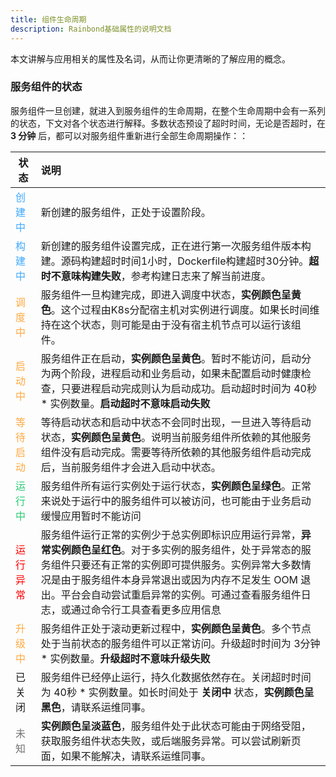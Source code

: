 ```yaml
---
title: 组件生命周期
description: Rainbond基础属性的说明文档
---
```


本文讲解与应用相关的属性及名词，从而让你更清晰的了解应用的概念。

### 服务组件的状态

服务组件一旦创建，就进入到服务组件的生命周期，在整个生命周期中会有一系列的状态，下文对各个状态进行解释。多数状态预设了超时时间，无论是否超时，在 **3 分钟** 后，都可以对服务组件重新进行全部生命周期操作：：

| 状态                                  | 说明                                                         |
| ------------------------------------- | :----------------------------------------------------------- |
| <font color="#40a9ff">创建中  </font> | 新创建的服务组件，正处于设置阶段。                           |
| <font color="#40a9ff">构建中  </font> | 新创建的服务组件设置完成，正在进行第一次服务组件版本构建。源码构建超时时间1小时，Dockerfile构建超时30分钟。**超时不意味构建失败**，参考构建日志来了解当前进度。  |
| <font color="#ffa940">调度中  </font> | 服务组件一旦构建完成，即进入调度中状态，**实例颜色呈黄色**。这个过程由K8s分配宿主机对实例进行调度。如果长时间维持在这个状态，则可能是由于没有宿主机节点可以运行该组件。 |
| <font color="#ffa940">启动中  </font> | 服务组件正在启动，**实例颜色呈黄色**。暂时不能访问，启动分为两个阶段，进程启动和业务启动，如果未配置启动时健康检查，只要进程启动完成则认为启动成功。启动超时时间为 40秒 * 实例数量。**启动超时不意味启动失败** |
| <font color="#ffa940">等待启动</font> | 等待启动状态和启动中状态不会同时出现，一旦进入等待启动状态，**实例颜色呈黄色**。说明当前服务组件所依赖的其他服务组件没有启动完成。需要等待所依赖的其他服务组件启动完成后，当前服务组件才会进入启动中状态。 |
| <font color="#28cb75">运行中  </font> | 服务组件所有运行实例处于运行状态，**实例颜色呈绿色**。正常来说处于运行中的服务组件可以被访问，也可能由于业务启动缓慢应用暂时不能访问 |
| <font color="red">运行异常  </font>   | 服务组件运行正常的实例少于总实例即标识应用运行异常，**异常实例颜色呈红色**。对于多实例的服务组件，处于异常态的服务组件只要还有正常的实例即可提供服务。实例异常大多数情况是由于服务组件本身异常退出或因为内存不足发生 OOM 退出。平台会自动尝试重启异常的实例。可通过查看服务组件日志，或通过命令行工具查看更多应用信息 |
| <font color="#ffa940">升级中</font>   | 服务组件正处于滚动更新过程中，**实例颜色呈黄色**。多个节点处于当前状态的服务组件可以正常访问。升级超时时间为 3分钟 * 实例数量。**升级超时不意味升级失败** |
| 已关闭                                | 服务组件已经停止运行，持久化数据依然存在。关闭超时时间为 40秒 * 实例数量。如长时间处于 **关闭中** 状态，**实例颜色呈黑色**，请联系运维同事。 |
| <font color="#717171">未知</font>     | **实例颜色呈淡蓝色**，服务组件处于此状态可能由于网络受阻，获取服务组件状态失败，或后端服务异常。可以尝试刷新页面，如果不能解决，请联系运维同事。 |